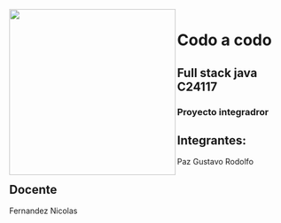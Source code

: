 <img src="https://images.app.goo.gl/1opxa6Nhzc3nUTtY9" align="left" height="300">

# Codo a codo

## Full stack java C24117

### Proyecto integradror 

## Integrantes:

 Paz Gustavo Rodolfo

## Docente

Fernandez Nicolas
